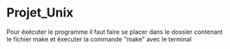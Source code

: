 # Projet_Unix

Pour éxécuter le programme il faut faire se placer dans le dossier contenant le fichier make et éxecuter la commande "make" avec le terminal 
